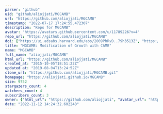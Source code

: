 ```yaml
---
parser: "github"
uid: "github/aliojjati/MGCAMB"
url: "https://github.com/aliojjati/MGCAMB"
timestamp: "2022-07-17 17:24:55.472307"
description: "Repo for MGCAMB"
avatar: "https://avatars.githubusercontent.com/u/11789226?v=4"
repo_url: "https://github.com/aliojjati/MGCAMB"
doi: ["https://ui.adsabs.harvard.edu/abs/2009PhRvD..79h3513Z", "https://ui.adsabs.harvard.edu/abs/2011ascl.soft06013H/abstract"]
title: "MGCAMB: Modification of Growth with CAMB"
name: "MGCAMB"
full_name: "aliojjati/MGCAMB"
html_url: "https://github.com/aliojjati/MGCAMB"
created_at: "2015-10-05T18:51:22Z"
updated_at: "2019-08-04T13:24:52Z"
clone_url: "https://github.com/aliojjati/MGCAMB.git"
homepage: "https://aliojjati.github.io/MGCAMB"
size: 9752
stargazers_count: 4
watchers_count: 4
subscribers_count: 3
owner: {"html_url": "https://github.com/aliojjati", "avatar_url": "https://avatars.githubusercontent.com/u/11789226?v=4", "login": "aliojjati", "type": "User"}
date: "2022-11-12 14:24:32.602248"
---
```

